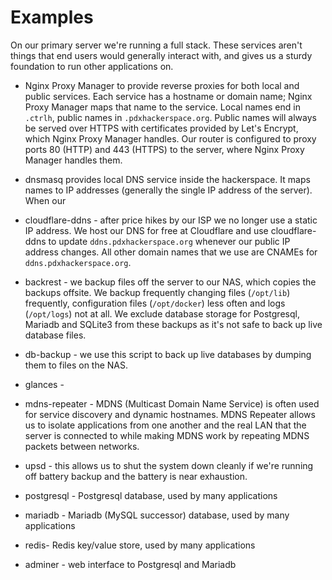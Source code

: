 # Examples

On our primary server we're running a full stack. These services aren't things that end users would generally interact with, and gives us a sturdy foundation to run other applications on.

- Nginx Proxy Manager to provide reverse proxies for both local and public services. Each service has a hostname or domain name; Nginx Proxy Manager maps that name to the service. Local names end in `.ctrlh`, public names in `.pdxhackerspace.org`. Public names will always be served over HTTPS with certificates provided by Let's Encrypt, which Nginx Proxy Manager handles. Our router is configured to proxy ports 80 (HTTP) and 443 (HTTPS) to the server, where Nginx Proxy Manager handles them.

- dnsmasq provides local DNS service inside the hackerspace. It maps names to IP addresses (generally the single IP address of the server). When our 

- cloudflare-ddns - after price hikes by our ISP we no longer use a static IP address. We host our DNS for free at Cloudflare and use cloudflare-ddns to update `ddns.pdxhackerspace.org` whenever our public IP address changes. All other domain names that we use are CNAMEs for `ddns.pdxhackerspace.org`.

- backrest - we backup files off the server to our NAS, which copies the backups offsite. We backup frequently changing files (`/opt/lib`) frequently, configuration files (`/opt/docker`) less often and logs (`/opt/logs`) not at all. We exclude database storage for Postgresql, Mariadb and SQLite3 from these backups as it's not safe to back up live database files.

- db-backup - we use this script to back up live databases by dumping them to files on the NAS. 

- glances - 

- mdns-repeater - MDNS (Multicast Domain Name Service) is often used for service discovery and dynamic hostnames. MDNS Repeater allows us to isolate applications from one another and the real LAN that the server is connected to while making MDNS work by repeating MDNS packets between networks.

- upsd - this allows us to shut the system down cleanly if we're running off battery backup and the battery is near exhaustion.

- postgresql - Postgresql database, used by many applications

- mariadb - Mariadb (MySQL successor) database, used by many applications

- redis- Redis key/value store, used by many applications

- adminer - web interface to Postgresql and Mariadb





